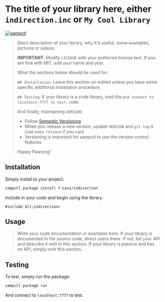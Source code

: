 # The title of your library here, either `indirection.inc` or `My Cool Library`

[![sampctl](https://shields.southcla.ws/badge/sampctl-indirection-2f2f2f.svg?style=for-the-badge)](https://github.com/Y-Less/indirection)

> Short description of your library, why it's useful, some examples, pictures or videos.
>
> **IMPORTANT**: Modify `LICENSE` with your preferred license text. If you are fine with MIT, add your name and year.
>
> What the sections below should be used for:
>
> `## Installation`: Leave this section un-edited unless you have some specific additional installation procedure.
>
> `## Testing`: If your library is a code library, omit the `And connect to localhost:7777 to test.` note.
>
> And finally, maintaining `VERSION`:
>
> * Follow [Semantic Versioning](https://semver.org/)
> * When you release a new version, update `VERSION` and `git tag` it (use `make release` if you can)
> * Versioning is important for sampctl to use the version control features
>
> Happy Pawning!

## Installation

Simply install to your project:

```bash
sampctl package install Y-Less/indirection
```

Include in your code and begin using the library:

```pawn
#include &lt;indirection>
```

## Usage

> Write your code documentation or examples here. If your library is documented in the source code, direct users there. If not, list your API and describe it well in this section. If your library is passive and has no API, simply omit this section.

## Testing

To test, simply run the package:

```bash
sampctl package run
```

And connect to `localhost:7777` to test.
